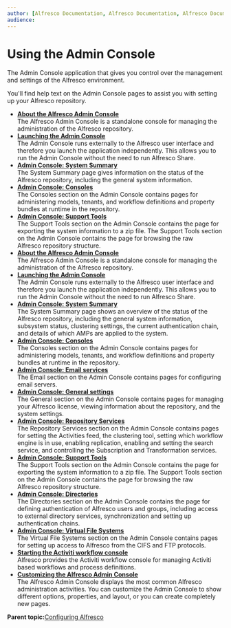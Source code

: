 ```yaml
---
author: [Alfresco Documentation, Alfresco Documentation, Alfresco Documentation]
audience: 
---
```


# Using the Admin Console

The Admin Console application that gives you control over the management and settings of the Alfresco environment.

You'll find help text on the Admin Console pages to assist you with setting up your Alfresco repository.

-   **[About the Alfresco Admin Console](../concepts/adminconsole-about.md)**  
The Alfresco Admin Console is a standalone console for managing the administration of the Alfresco repository.
-   **[Launching the Admin Console](../tasks/adminconsole-open.md)**  
The Admin Console runs externally to the Alfresco user interface and therefore you launch the application independently. This allows you to run the Admin Console without the need to run Alfresco Share.
-   **[Admin Console: System Summary](../concepts/adminconsole-systemsummary-community.md)**  
The System Summary page gives information on the status of the Alfresco repository, including the general system information.
-   **[Admin Console: Consoles](../concepts/adminconsole-consoles.md)**  
The Consoles section on the Admin Console contains pages for administering models, tenants, and workflow definitions and property bundles at runtime in the repository.
-   **[Admin Console: Support Tools](../concepts/adminconsole-supporttools.md)**  
The Support Tools section on the Admin Console contains the page for exporting the system information to a zip file. The Support Tools section on the Admin Console contains the page for browsing the raw Alfresco repository structure.
-   **[About the Alfresco Admin Console](../concepts/adminconsole-about.md)**  
The Alfresco Admin Console is a standalone console for managing the administration of the Alfresco repository.
-   **[Launching the Admin Console](../tasks/adminconsole-open.md)**  
The Admin Console runs externally to the Alfresco user interface and therefore you launch the application independently. This allows you to run the Admin Console without the need to run Alfresco Share.
-   **[Admin Console: System Summary](../concepts/adminconsole-systemsummary.md)**  
The System Summary page shows an overview of the status of the Alfresco repository, including the general system information, subsystem status, clustering settings, the current authentication chain, and details of which AMPs are applied to the system.
-   **[Admin Console: Consoles](../concepts/adminconsole-consoles.md)**  
The Consoles section on the Admin Console contains pages for administering models, tenants, and workflow definitions and property bundles at runtime in the repository.
-   **[Admin Console: Email services](../concepts/adminconsole-emailservices.md)**  
The Email section on the Admin Console contains pages for configuring email servers.
-   **[Admin Console: General settings](../concepts/adminconsole-general.md)**  
The General section on the Admin Console contains pages for managing your Alfresco license, viewing information about the repository, and the system settings.
-   **[Admin Console: Repository Services](../concepts/adminconsole-reposervices.md)**  
The Repository Services section on the Admin Console contains pages for setting the Activities feed, the clustering tool, setting which workflow engine is in use, enabling replication, enabling and setting the search service, and controlling the Subscription and Transformation services.
-   **[Admin Console: Support Tools](../concepts/adminconsole-supporttools.md)**  
The Support Tools section on the Admin Console contains the page for exporting the system information to a zip file. The Support Tools section on the Admin Console contains the page for browsing the raw Alfresco repository structure.
-   **[Admin Console: Directories](../concepts/adminconsole-directories.md)**  
The Directories section on the Admin Console contains the page for defining authentication of Alfresco users and groups, including access to external directory services, synchronization and setting up authentication chains.
-   **[Admin Console: Virtual File Systems](../concepts/adminconsole-virtualfilesystems.md)**  
The Virtual File Systems section on the Admin Console contains pages for setting up access to Alfresco from the CIFS and FTP protocols.
-   **[Starting the Activiti workflow console](../tasks/adminconsole-workflow-activiti-console.md)**  
Alfresco provides the Activiti workflow console for managing Activiti based workflows and process definitions.
-   **[Customizing the Alfresco Admin Console](../concepts/adminconsole-custom.md)**  
The Alfresco Admin Console displays the most common Alfresco administration activities. You can customize the Admin Console to show different options, properties, and layout, or you can create completely new pages.

**Parent topic:**[Configuring Alfresco](../concepts/ch-configuration.md)


